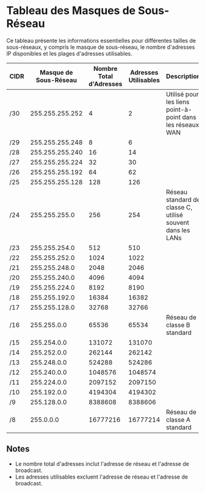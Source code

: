 # Tableau des Masques de Sous-Réseau

Ce tableau présente les informations essentielles pour différentes tailles de sous-réseaux, y compris le masque de sous-réseau, le nombre d'adresses IP disponibles et les plages d'adresses utilisables.

| CIDR       | Masque de Sous-Réseau  | Nombre Total d'Adresses | Adresses Utilisables | Description                    |
|------------|------------------------|-------------------------|----------------------|--------------------------------|
| /30        | 255.255.255.252        | 4                       | 2                    |  Utilisé pour les liens point-à-point dans les réseaux WAN |
| /29        | 255.255.255.248        | 8                       | 6                    | |
| /28        | 255.255.255.240        | 16                      | 14                   | |
| /27        | 255.255.255.224        | 32                      | 30                   | |
| /26        | 255.255.255.192        | 64                      | 62                   | |
| /25        | 255.255.255.128        | 128                     | 126                  | |
| /24        | 255.255.255.0          | 256                     | 254                  | Réseau standard de classe C, utilisé souvent dans les LANs |
| /23        | 255.255.254.0          | 512                     | 510                  | |
| /22        | 255.255.252.0          | 1024                    | 1022                 | |
| /21        | 255.255.248.0          | 2048                    | 2046                 | |
| /20        | 255.255.240.0          | 4096                    | 4094                 | |
| /19        | 255.255.224.0          | 8192                    | 8190                 | |
| /18        | 255.255.192.0          | 16384                   | 16382                | |
| /17        | 255.255.128.0          | 32768                   | 32766                | |
| /16        | 255.255.0.0            | 65536                   | 65534                | Réseau de classe B standard |
| /15        | 255.254.0.0            | 131072                  | 131070               | |
| /14        | 255.252.0.0            | 262144                  | 262142               | |
| /13        | 255.248.0.0            | 524288                  | 524286               | |
| /12        | 255.240.0.0            | 1048576                 | 1048574              | |
| /11        | 255.224.0.0            | 2097152                 | 2097150              | |
| /10        | 255.192.0.0            | 4194304                 | 4194302              | |
| /9         | 255.128.0.0            | 8388608                 | 8388606              | |
| /8         | 255.0.0.0              | 16777216                | 16777214             | Réseau de classe A standard |

## Notes

- Le nombre total d'adresses inclut l'adresse de réseau et l'adresse de broadcast.
- Les adresses utilisables excluent l'adresse de réseau et l'adresse de broadcast.

